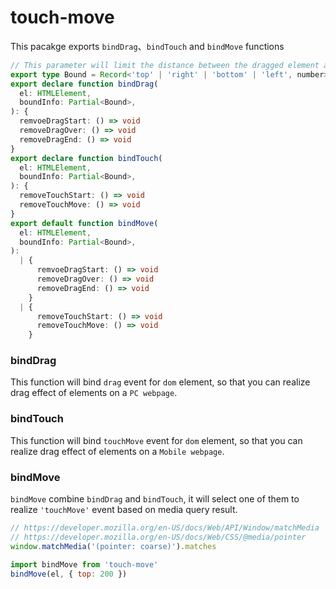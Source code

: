 # touch-move

This pacakge exports `bindDrag`、`bindTouch` and `bindMove` functions

```typescript
// This parameter will limit the distance between the dragged element and the page boundary.
export type Bound = Record<'top' | 'right' | 'bottom' | 'left', number>
export declare function bindDrag(
  el: HTMLElement,
  boundInfo: Partial<Bound>,
): {
  remvoeDragStart: () => void
  removeDragOver: () => void
  removeDragEnd: () => void
}
export declare function bindTouch(
  el: HTMLElement,
  boundInfo: Partial<Bound>,
): {
  removeTouchStart: () => void
  removeTouchMove: () => void
}
export default function bindMove(
  el: HTMLElement,
  boundInfo: Partial<Bound>,
):
  | {
      remvoeDragStart: () => void
      removeDragOver: () => void
      removeDragEnd: () => void
    }
  | {
      removeTouchStart: () => void
      removeTouchMove: () => void
    }
```

### bindDrag

This function will bind `drag` event for `dom` element, so that you can realize drag effect of elements on a `PC webpage`.

### bindTouch

This function will bind `touchMove` event for `dom` element, so that you can realize drag effect of elements on a `Mobile webpage`.

### bindMove

`bindMove` combine `bindDrag` and `bindTouch`, it will select one of them to realize `'touchMove'` event based on media query result.

```javascript
// https://developer.mozilla.org/en-US/docs/Web/API/Window/matchMedia
// https://developer.mozilla.org/en-US/docs/Web/CSS/@media/pointer
window.matchMedia('(pointer: coarse)').matches
```

```javascript
import bindMove from 'touch-move'
bindMove(el, { top: 200 })
```
